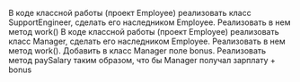 В коде классной работы (проект Employee) реализовать класс SupportEngineer, сделать его наследником Employee. Реализовать в нем метод work()
В коде классной работы (проект Employee) реализовать класс Manager, сделать его наследником Employee. Реализовать в нем метод work(). 
Добавить в класс Manager поле bonus. Реализовать метод paySalary таким образом, что бы Manager получал зарплату + bonus
